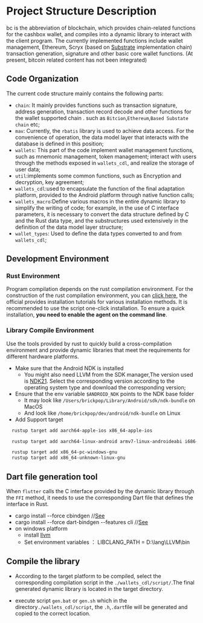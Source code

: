 # Project Structure Description

bc is the abbreviation of blockchain, which provides chain-related functions for the cashbox wallet, and compiles into a
dynamic library to interact with the client program. The currently implemented functions include wallet management,
Ethereum, Scryx (based on [Substrate](https://github.com/paritytech/substrate) implementation chain) transaction generation,
signature and other basic core wallet functions. (At present, bitcoin related content has not been integrated)

## Code Organization

The current code structure mainly contains the following parts:

- `chain`: It mainly provides functions such as transaction signature, address generation, transaction record decode and
  other functions for the wallet supported chain . such as `Bitcion`,`Ethereum`,`Based Substate chain` etc;
- `mav`: Currently, the `rbatis` library is used to achieve data access. For the convenience of operation, the data model
  layer that interacts with the database is defined in this position;
- `wallets`: This part of the code implement wallet management functions, such as mnemonic management, token management;
  interact with users through the methods exposed in `wallets_cdl`, and realize the storage of user data;
- `util`:implements some common functions, such as Encryption and decryption, key agreement;
- `wallets_cdl`:used to encapsulate the function of the final adaptation platform, provided to the Android platform through
  native function calls;
- `wallets_macro`:Define various macros in the entire dynamic library to simplify the writing of code; for example, in the
  use of C interface parameters, it is necessary to convert the data structure defined by C and the Rust data type, and the
  substructures used extensively in the definition of the data model layer structure;
- `wallet_types`: Used to define the data types converted to and from `wallets_cdl`;

## Development Environment

### Rust Environment

Program compilation depends on the rust compilation environment. For the construction of the rust compilation environment,
you can [click here](https://www.rust-lang.org/tools/install), the official provides installation tutorials for various
installation methods. It is recommended to use the script one-click installation. To ensure a quick installation, **you need
to enable the agent on the command line**.

### Library Compile Environment

Use the tools provided by rust to quickly build a cross-compilation environment and provide dynamic libraries that meet the
requirements for different hardware platforms.

- Make sure that the Android NDK is installed
    - You might also need LLVM from the SDK manager,The version used
      is [NDK21](https://developer.android.com/ndk/downloads?hl=zh-cn). Select the corresponding version according to the
      operating system type and download the corresponding version;
- Ensure that the env variable `$ANDROID_NDK` points to the NDK base folder
    - It may look like `/Users/brickpop/Library/Android/sdk/ndk-bundle` on MacOS
    - And look like `/home/brickpop/dev/android/ndk-bundle` on Linux
- Add Support target

```sh
  rustup target add aarch64-apple-ios x86_64-apple-ios

  rustup target add aarch64-linux-android armv7-linux-androideabi i686-linux-android x86_64-linux-android

  rustup target add x86_64-pc-windows-gnu
  rustup target add x86_64-unknown-linux-gnu

```

## Dart file generation tool

When `flutter` calls the C interface provided by the dynamic library through the `FFI` method, it needs to use the
corresponding Dart file that defines the interface in Rust.

- cargo install --force cbindgen //[See](https://github.com/eqrion/cbindgen/)
- cargo install --force dart-bindgen --features cli //[See](https://github.com/sunshine-protocol/dart-bindgen)
- on windows platform
    - install [llvm](https://releases.llvm.org/)
    - Set environment variables ： LIBCLANG_PATH = D:\lang\LLVM\bin

## Compile the library

- According to the target platform to be compiled, select the corresponding compilation script in
  the `./wallets_cdl/script/`.The final generated dynamic library is located in the target directory.

- execute script `gen.bat` or `gen.sh` which in the directory`./wallets_cdl/script`, the `.h`,`.dart`file will be generated
  and copied to the correct location.
